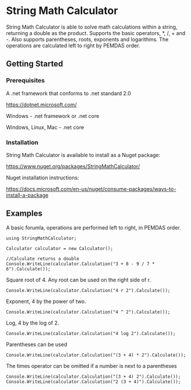 # String Math Calculator

String Math Calculator is able to solve math calculations within a string, returning a double as the product. Supports the basic operators, *, /, + and -. Also supports parentheses, roots, exponents and logarithms. The operations are calculated left to right by PEMDAS order.

## Getting Started

### Prerequisites

A .net framework that conforms to .net standard 2.0

https://dotnet.microsoft.com/

Windows -
.net framework or .net core

Windows, Linux, Mac -
.net core

### Installation

String Math Calculator is available to install as a Nuget package:

https://www.nuget.org/packages/StringMathCalculator/

Nuget installation instructions:

https://docs.microsoft.com/en-us/nuget/consume-packages/ways-to-install-a-package

## Examples

A basic forumla, operations are performed left to right, in PEMDAS order.
```
using StringMathCalculator;

Calculator calculator = new Calculator();

//Calculate returns a double
Console.WriteLine(calculator.Calculation("3 + 8 - 9 / 7 * 6").Calculate());
```

Square root of 4. Any root can be used on the right side of r.
```
Console.WriteLine(calculator.Calculation("4 r 2").Calculate());
```

Exponent, 4 by the power of two.
```
Console.WriteLine(calculator.Calculation("4 ^ 2").Calculate());
```

Log, 4 by the log of 2.
```
Console.WriteLine(calculator.Calculation("4 log 2").Calculate());
```

Parentheses can be used
```
Console.WriteLine(calculator.Calculation("(3 + 4) * 2").Calculate());
```

The times operator can be omitted if a number is next to a parentheses 
```
Console.WriteLine(calculator.Calculation("(3 + 4) 2").Calculate());
Console.WriteLine(calculator.Calculation("2 (3 + 4)").Calculate());
```

